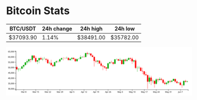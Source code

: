 # Bitcoin Stats

BTC/USDT|24h change|24h high|24h low|
|---|---|---|---|
|$37093.90|1.14%|$38491.00|$35782.00|

<img src="./chart.svg">
